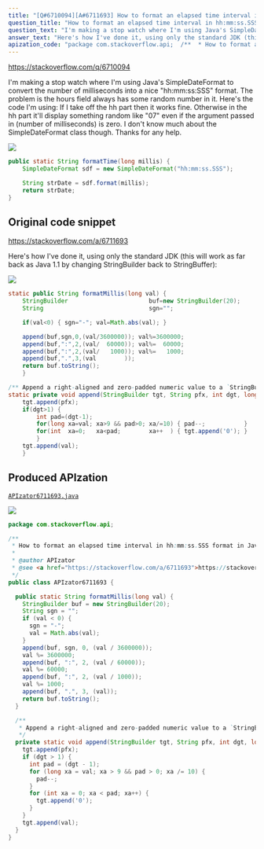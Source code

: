 ```yaml
---
title: "[Q#6710094][A#6711693] How to format an elapsed time interval in hh:mm:ss.SSS format in Java?"
question_title: "How to format an elapsed time interval in hh:mm:ss.SSS format in Java?"
question_text: "I'm making a stop watch where I'm using Java's SimpleDateFormat to convert the number of milliseconds into a nice \"hh:mm:ss:SSS\" format. The problem is the hours field always has some random number in it. Here's the code I'm using: If I take off the hh part then it works fine. Otherwise in the hh part it'll display something random like \"07\" even if the argument passed in (number of milliseconds) is zero. I don't know much about the SimpleDateFormat class though. Thanks for any help."
answer_text: "Here's how I've done it, using only the standard JDK (this will work as far back as Java 1.1 by changing StringBuilder back to StringBuffer):"
apization_code: "package com.stackoverflow.api;  /**  * How to format an elapsed time interval in hh:mm:ss.SSS format in Java?  *  * @author APIzator  * @see <a href=\"https://stackoverflow.com/a/6711693\">https://stackoverflow.com/a/6711693</a>  */ public class APIzator6711693 {    public static String formatMillis(long val) {     StringBuilder buf = new StringBuilder(20);     String sgn = \"\";     if (val < 0) {       sgn = \"-\";       val = Math.abs(val);     }     append(buf, sgn, 0, (val / 3600000));     val %= 3600000;     append(buf, \":\", 2, (val / 60000));     val %= 60000;     append(buf, \":\", 2, (val / 1000));     val %= 1000;     append(buf, \".\", 3, (val));     return buf.toString();   }    /**    * Append a right-aligned and zero-padded numeric value to a `StringBuilder`.    */   private static void append(StringBuilder tgt, String pfx, int dgt, long val) {     tgt.append(pfx);     if (dgt > 1) {       int pad = (dgt - 1);       for (long xa = val; xa > 9 && pad > 0; xa /= 10) {         pad--;       }       for (int xa = 0; xa < pad; xa++) {         tgt.append('0');       }     }     tgt.append(val);   } }"
---
```


https://stackoverflow.com/q/6710094

I&#x27;m making a stop watch where I&#x27;m using Java&#x27;s SimpleDateFormat to convert the number of milliseconds into a nice &quot;hh:mm:ss:SSS&quot; format. The problem is the hours field always has some random number in it. Here&#x27;s the code I&#x27;m using:
If I take off the hh part then it works fine. Otherwise in the hh part it&#x27;ll display something random like &quot;07&quot; even if the argument passed in (number of milliseconds) is zero.
I don&#x27;t know much about the SimpleDateFormat class though. Thanks for any help.


<div class="code-logo"><img src="/stackoverflow.png" /></div>

```java
public static String formatTime(long millis) {
    SimpleDateFormat sdf = new SimpleDateFormat("hh:mm:ss.SSS");

    String strDate = sdf.format(millis);
    return strDate;
}
```


## Original code snippet

https://stackoverflow.com/a/6711693

Here&#x27;s how I&#x27;ve done it, using only the standard JDK (this will work as far back as Java 1.1 by changing StringBuilder back to StringBuffer):

<div class="code-logo"><img src="/stackoverflow.png" /></div>

```java
static public String formatMillis(long val) {
    StringBuilder                       buf=new StringBuilder(20);
    String                              sgn="";

    if(val<0) { sgn="-"; val=Math.abs(val); }

    append(buf,sgn,0,(val/3600000)); val%=3600000;
    append(buf,":",2,(val/  60000)); val%=  60000;
    append(buf,":",2,(val/   1000)); val%=   1000;
    append(buf,".",3,(val        ));
    return buf.toString();
    }

/** Append a right-aligned and zero-padded numeric value to a `StringBuilder`. */
static private void append(StringBuilder tgt, String pfx, int dgt, long val) {
    tgt.append(pfx);
    if(dgt>1) {
        int pad=(dgt-1);
        for(long xa=val; xa>9 && pad>0; xa/=10) { pad--;           }
        for(int  xa=0;   xa<pad;        xa++  ) { tgt.append('0'); }
        }
    tgt.append(val);
    }
```

## Produced APIzation

[`APIzator6711693.java`](https://github.com/pasqualesalza/apization-temp-data/raw/master/search/APIzator6711693.java)

<div class="code-logo"><img src="/apizator.png" /></div>

```java
package com.stackoverflow.api;

/**
 * How to format an elapsed time interval in hh:mm:ss.SSS format in Java?
 *
 * @author APIzator
 * @see <a href="https://stackoverflow.com/a/6711693">https://stackoverflow.com/a/6711693</a>
 */
public class APIzator6711693 {

  public static String formatMillis(long val) {
    StringBuilder buf = new StringBuilder(20);
    String sgn = "";
    if (val < 0) {
      sgn = "-";
      val = Math.abs(val);
    }
    append(buf, sgn, 0, (val / 3600000));
    val %= 3600000;
    append(buf, ":", 2, (val / 60000));
    val %= 60000;
    append(buf, ":", 2, (val / 1000));
    val %= 1000;
    append(buf, ".", 3, (val));
    return buf.toString();
  }

  /**
   * Append a right-aligned and zero-padded numeric value to a `StringBuilder`.
   */
  private static void append(StringBuilder tgt, String pfx, int dgt, long val) {
    tgt.append(pfx);
    if (dgt > 1) {
      int pad = (dgt - 1);
      for (long xa = val; xa > 9 && pad > 0; xa /= 10) {
        pad--;
      }
      for (int xa = 0; xa < pad; xa++) {
        tgt.append('0');
      }
    }
    tgt.append(val);
  }
}

```